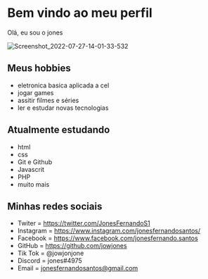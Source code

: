 # Bem vindo ao meu perfil

Olá, eu sou o jones 

![Screenshot_2022-07-27-14-01-33-532](https://user-images.githubusercontent.com/108549559/181529214-a7c21402-9b21-42ec-ae61-81250be0c462.gif)

## Meus hobbies

- eletronica basica aplicada a cel
- jogar games
- assitir filmes e séries
- ler e estudar novas tecnologias

## Atualmente estudando

- html
- css
- Git e Github
- Javascrit
- PHP
- muito mais

## Minhas redes sociais

- Twiter = https://twitter.com/JonesFernandoS1
- Instagram = https://www.instagram.com/jonesfernandosantos/
- Facebook = https://www.facebook.com/jonesfernando.santos
- GitHub = https://github.com/jowjones
- Tik Tok = @jowjonjone
- Discord = jones#4975
- Email = jonesfernandosantos@gmail.com


